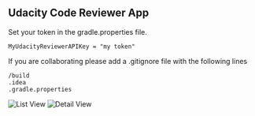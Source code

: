 ## Udacity Code Reviewer App

Set your token in the gradle.properties file.

`MyUdacityReviewerAPIKey = "my token"`

If you are collaborating please add a .gitignore file with the following lines

```
/build
.idea
.gradle.properties
```

![List View](http://throw.rocks/android-projects/code-reviewer-app/list-view-2016-07-24.png)
![Detail View](http://throw.rocks/android-projects/code-reviewer-app/detail-view-2016-07-24.png)
